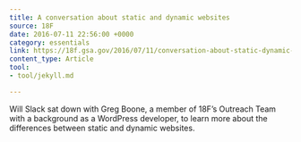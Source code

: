 ```yaml
---
title: A conversation about static and dynamic websites
source: 18F
date: 2016-07-11 22:56:00 +0000
category: essentials
link: https://18f.gsa.gov/2016/07/11/conversation-about-static-dynamic-websites/
content_type: Article
tool:
- tool/jekyll.md

---
```

Will Slack sat down with Greg Boone, a member of 18F’s Outreach Team with a background as a WordPress developer, to learn more about the differences between static and dynamic websites.





